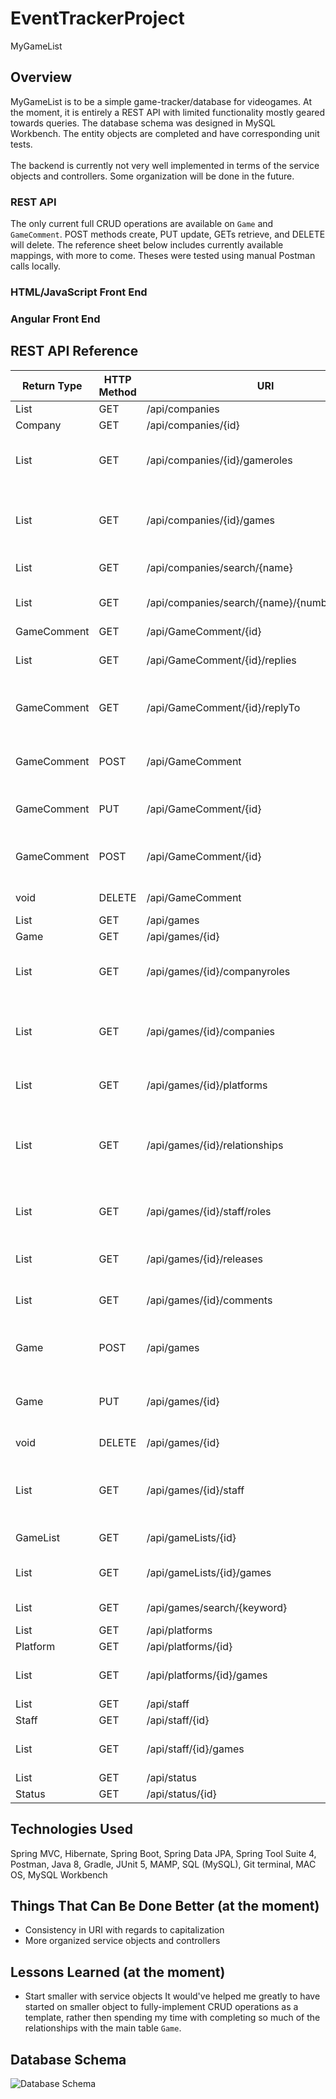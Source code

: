# EventTrackerProject
MyGameList

## Overview
MyGameList is to be a simple game-tracker/database for videogames. At the moment, it is entirely a REST API with limited functionality mostly geared towards queries. The database schema was designed in MySQL Workbench. The entity objects are completed and have corresponding unit tests.
<br>
<br>
The backend is currently not very well implemented in terms of the service objects and controllers. Some organization will be done in the future.

### REST API
The only current full CRUD operations are available on `Game` and `GameComment`. POST methods create, PUT update, GETs retrieve, and DELETE will delete. The reference sheet below includes currently available mappings, with more to come. Theses were tested using manual Postman calls locally.

### HTML/JavaScript Front End

### Angular Front End

## REST API Reference
| Return Type        | HTTP Method | URI                                            | Request Body                                    | Purpose                                              |
|--------------------|-------------|------------------------------------------------|-------------------------------------------------|------------------------------------------------------|
| List<Company>      | GET         | /api/companies                                 |                                                 | List of all                                          |
| Company            | GET         | /api/companies/{id}                            |                                                 | Retrieve                                             |
| List<GameCompany>  | GET         | /api/companies/{id}/gameroles                  |                                                 | List of company games with roles                     |
| List<Game>         | GET         | /api/companies/{id}/games                      |                                                 | List of company games without roles                  |
| List<Company>      | GET         | /api/companies/search/{name}                   |                                                 | Search by name                                       |
| List<Company>      | GET         | /api/companies/search/{name}/{numberOfEntries} |                                                 | Search by name, limit return                         |
| GameComment        | GET         | /api/GameComment/{id}                          |                                                 | Retrieve                                             |
| List<GameComment>  | GET         | /api/GameComment/{id}/replies                  |                                                 | Get replies to comment                               |
| GameComment        | GET         | /api/GameComment/{id}/replyTo                  |                                                 | Get comment that was replied to                      |
| GameComment        | POST        | /api/GameComment                               | GameComment (Required fields: text, game, user) | Create comment                                       |
| GameComment        | PUT         | /api/GameComment/{id}                          | GameComment (Updatable fields: text)            | Update comment                                       |
| GameComment        | POST        | /api/GameComment/{id}                          | GameComment (Required fields: text, game, user) | Create reply to comment                              |
| void               | DELETE      | /api/GameComment                               |                                                 | Delete comment                                       |
| List<Game>         | GET         | /api/games                                     |                                                 | List of all                                          |
| Game               | GET         | /api/games/{id}                                |                                                 | Retrieve                                             |
| List<GameCompany>  | GET         | /api/games/{id}/companyroles                   |                                                 | List of companies for game with roles                |
| List<Company>      | GET         | /api/games/{id}/companies                      |                                                 | List of companies for game without roles             |
| List<Platform>     | GET         | /api/games/{id}/platforms                      |                                                 | List of platforms for game                           |
| List<GameRelation> | GET         | /api/games/{id}/relationships                  |                                                 | List of games and their relation to provided game id |
| List<GameStaff>    | GET         | /api/games/{id}/staff/roles                    |                                                 | List of staff on game and their role                 |
| List<GameRelease>  | GET         | /api/games/{id}/releases                       |                                                 | List of game's releases                              |
| List<GameComment>  | GET         | /api/games/{id}/comments                       |                                                 | List of comments on game                             |
| Game               | POST        | /api/games                                     | Game (Required fields: title, description)      | Create game                                          |
| Game               | PUT         | /api/games/{id}                                | Game (Required fields: title, description)      | Update game                                          |
| void               | DELETE      | /api/games/{id}                                |                                                 | Delete game                                          |
| List<Staff>        | GET         | /api/games/{id}/staff                          |                                                 | List of staff on game without their role             |
| GameList           | GET         | /api/gameLists/{id}                            |                                                 | GameList by id                                       |
| List<Game>         | GET         | /api/gameLists/{id}/games                      |                                                 | List of games on GameList                            |
| List<Game>         | GET         | /api/games/search/{keyword}                    |                                                 | Search by game title                                 |
| List<Platform>     | GET         | /api/platforms                                 |                                                 | List of all                                          |
| Platform           | GET         | /api/platforms/{id}                            |                                                 | Retrieve                                             |
| List<Game>         | GET         | /api/platforms/{id}/games                      |                                                 | List of games for platform                           |
| List<Staff>        | GET         | /api/staff                                     |                                                 | List of all                                          |
| Staff              | GET         | /api/staff/{id}                                |                                                 | Retrieve                                             |
| List<Game>         | GET         | /api/staff/{id}/games                          |                                                 | List of games by staff                               |
| List<Status>       | GET         | /api/status                                    |                                                 | List of all                                          |
| Status             | GET         | /api/status/{id}                               |                                                 | Retrieve                                             |

## Technologies Used
Spring MVC, Hibernate, Spring Boot, Spring Data JPA, Spring Tool Suite 4, Postman, Java 8, Gradle, JUnit 5, MAMP, SQL (MySQL), Git terminal, MAC OS, MySQL Workbench

## Things That Can Be Done Better (at the moment)
- Consistency in URI with regards to capitalization
- More organized service objects and controllers

## Lessons Learned (at the moment)
- Start smaller with service objects
It would've helped me greatly to have started on smaller object to fully-implement CRUD operations as a template, rather then spending my time with completing so much of the relationships with the main table `Game`.

## Database Schema
![Database Schema](https://drive.google.com/uc?export=view&id=1NkOGlh_AphY1Ze4anoymngzl9j3nBTPr)
